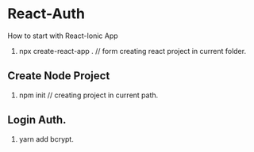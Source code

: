 # React-Auth
 How to start with React-Ionic App
 1. npx create-react-app . // form creating react project in current folder.
## Create Node Project
 1. npm init  // creating project in current path.
## Login Auth.
 1. yarn add bcrypt.
